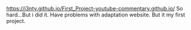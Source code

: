 https://j3nty.github.io/First_Project-youtube-commentary.github.io/
So hard...But i did it.
Have problems with adaptation website.
But it my first project.
